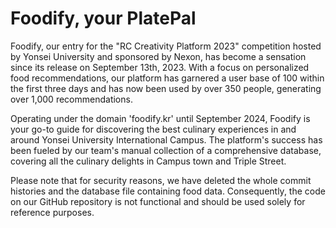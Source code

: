 # Foodify, your PlatePal
Foodify, our entry for the "RC Creativity Platform 2023" competition hosted by Yonsei University and sponsored by Nexon, has become a sensation since its release on September 13th, 2023. With a focus on personalized food recommendations, our platform has garnered a user base of 100 within the first three days and has now been used by over 350 people, generating over 1,000 recommendations.

Operating under the domain 'foodify.kr' until September 2024, Foodify is your go-to guide for discovering the best culinary experiences in and around Yonsei University International Campus. The platform's success has been fueled by our team's manual collection of a comprehensive database, covering all the culinary delights in Campus town and Triple Street.

Please note that for security reasons, we have deleted the whole commit histories and the database file containing food data. Consequently, the code on our GitHub repository is not functional and should be used solely for reference purposes.
